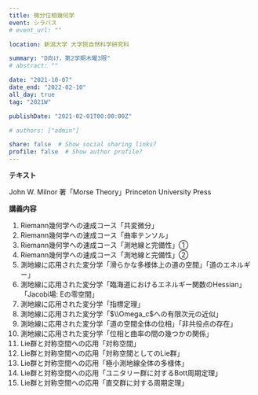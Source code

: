 ```yaml
---
title: 微分位相幾何学
event: シラバス
# event_url: ""

location: 新潟大学 大学院自然科学研究科

summary: "D向け，第2学期木曜3限"
# abstract: ""

date: "2021-10-07"
date_end: "2022-02-10"
all_day: true
tag: "2021W"

publishDate: "2021-02-01T00:00:00Z"

# authors: ["admin"]

share: false  # Show social sharing links?
profile: false  # Show author profile?
---
```


**テキスト**

John W. Milnor 著「Morse Theory」Princeton University Press

**講義内容**

1. Riemann幾何学への速成コース「共変微分」
2. Riemann幾何学への速成コース「曲率テンソル」
3. Riemann幾何学への速成コース「測地線と完備性」①
4. Riemann幾何学への速成コース「測地線と完備性」②
5. 測地線に応用された変分学「滑らかな多様体上の道の空間」「道のエネルギー」
6. 測地線に応用された変分学「臨海道におけるエネルギー関数のHessian」「Jacobi場: Eの零空間」
7. 測地線に応用された変分学「指標定理」
8. 測地線に応用された変分学「$\\Omega_c$への有限次元の近似」
9. 測地線に応用された変分学「道の空間全体の位相」「非共役点の存在」
10. 測地線に応用された変分学「位相と曲率の間の幾つかの関係」
11. Lie群と対称空間への応用「対称空間」
12. Lie群と対称空間への応用「対称空間としてのLie群」
13. Lie群と対称空間への応用「極小測地線全体の多様体」
14. Lie群と対称空間への応用「ユニタリー群に対するBott周期定理」
15. Lie群と対称空間への応用「直交群に対する周期定理」
